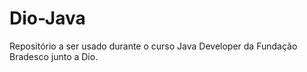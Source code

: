 # Dio-Java
Repositório a ser usado durante o curso Java Developer da Fundação Bradesco junto a Dio.
